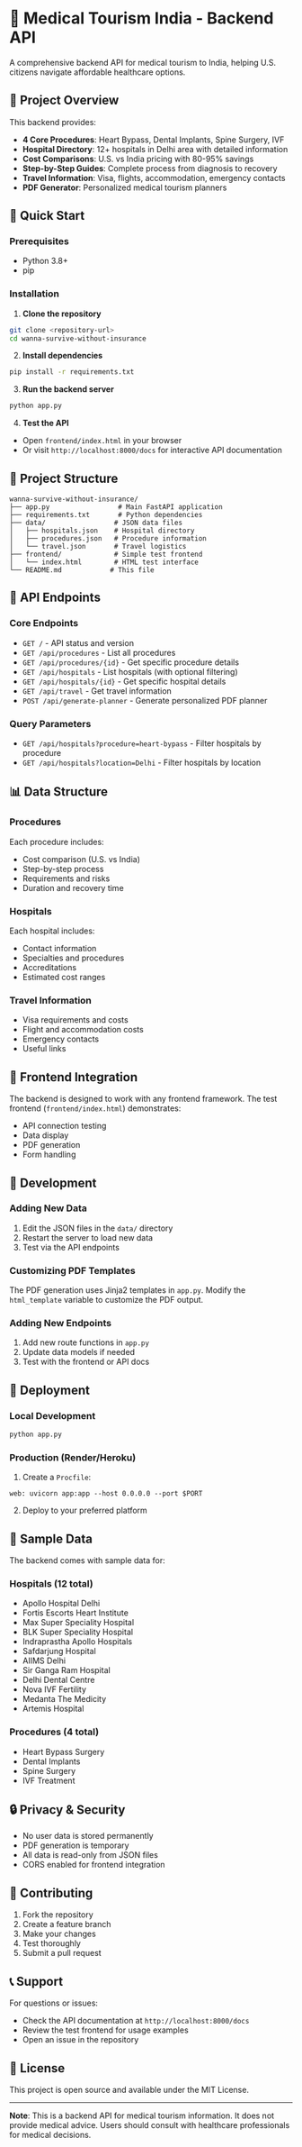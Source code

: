 # 🏥 Medical Tourism India - Backend API

A comprehensive backend API for medical tourism to India, helping U.S. citizens navigate affordable healthcare options.

## 🎯 Project Overview

This backend provides:
- **4 Core Procedures**: Heart Bypass, Dental Implants, Spine Surgery, IVF
- **Hospital Directory**: 12+ hospitals in Delhi area with detailed information
- **Cost Comparisons**: U.S. vs India pricing with 80-95% savings
- **Step-by-Step Guides**: Complete process from diagnosis to recovery
- **Travel Information**: Visa, flights, accommodation, emergency contacts
- **PDF Generator**: Personalized medical tourism planners

## 🚀 Quick Start

### Prerequisites
- Python 3.8+
- pip

### Installation

1. **Clone the repository**
```bash
git clone <repository-url>
cd wanna-survive-without-insurance
```

2. **Install dependencies**
```bash
pip install -r requirements.txt
```

3. **Run the backend server**
```bash
python app.py
```

4. **Test the API**
- Open `frontend/index.html` in your browser
- Or visit `http://localhost:8000/docs` for interactive API documentation

## 📁 Project Structure

```
wanna-survive-without-insurance/
├── app.py                 # Main FastAPI application
├── requirements.txt       # Python dependencies
├── data/                 # JSON data files
│   ├── hospitals.json    # Hospital directory
│   ├── procedures.json   # Procedure information
│   └── travel.json       # Travel logistics
├── frontend/             # Simple test frontend
│   └── index.html        # HTML test interface
└── README.md            # This file
```

## 🔌 API Endpoints

### Core Endpoints
- `GET /` - API status and version
- `GET /api/procedures` - List all procedures
- `GET /api/procedures/{id}` - Get specific procedure details
- `GET /api/hospitals` - List hospitals (with optional filtering)
- `GET /api/hospitals/{id}` - Get specific hospital details
- `GET /api/travel` - Get travel information
- `POST /api/generate-planner` - Generate personalized PDF planner

### Query Parameters
- `GET /api/hospitals?procedure=heart-bypass` - Filter hospitals by procedure
- `GET /api/hospitals?location=Delhi` - Filter hospitals by location

## 📊 Data Structure

### Procedures
Each procedure includes:
- Cost comparison (U.S. vs India)
- Step-by-step process
- Requirements and risks
- Duration and recovery time

### Hospitals
Each hospital includes:
- Contact information
- Specialties and procedures
- Accreditations
- Estimated cost ranges

### Travel Information
- Visa requirements and costs
- Flight and accommodation costs
- Emergency contacts
- Useful links

## 🎨 Frontend Integration

The backend is designed to work with any frontend framework. The test frontend (`frontend/index.html`) demonstrates:

- API connection testing
- Data display
- PDF generation
- Form handling

## 🔧 Development

### Adding New Data
1. Edit the JSON files in the `data/` directory
2. Restart the server to load new data
3. Test via the API endpoints

### Customizing PDF Templates
The PDF generation uses Jinja2 templates in `app.py`. Modify the `html_template` variable to customize the PDF output.

### Adding New Endpoints
1. Add new route functions in `app.py`
2. Update data models if needed
3. Test with the frontend or API docs

## 🚀 Deployment

### Local Development
```bash
python app.py
```

### Production (Render/Heroku)
1. Create a `Procfile`:
```
web: uvicorn app:app --host 0.0.0.0 --port $PORT
```

2. Deploy to your preferred platform

## 📝 Sample Data

The backend comes with sample data for:

### Hospitals (12 total)
- Apollo Hospital Delhi
- Fortis Escorts Heart Institute
- Max Super Speciality Hospital
- BLK Super Speciality Hospital
- Indraprastha Apollo Hospitals
- Safdarjung Hospital
- AIIMS Delhi
- Sir Ganga Ram Hospital
- Delhi Dental Centre
- Nova IVF Fertility
- Medanta The Medicity
- Artemis Hospital

### Procedures (4 total)
- Heart Bypass Surgery
- Dental Implants
- Spine Surgery
- IVF Treatment

## 🔒 Privacy & Security

- No user data is stored permanently
- PDF generation is temporary
- All data is read-only from JSON files
- CORS enabled for frontend integration

## 🤝 Contributing

1. Fork the repository
2. Create a feature branch
3. Make your changes
4. Test thoroughly
5. Submit a pull request

## 📞 Support

For questions or issues:
- Check the API documentation at `http://localhost:8000/docs`
- Review the test frontend for usage examples
- Open an issue in the repository

## 📄 License

This project is open source and available under the MIT License.

---

**Note**: This is a backend API for medical tourism information. It does not provide medical advice. Users should consult with healthcare professionals for medical decisions.
